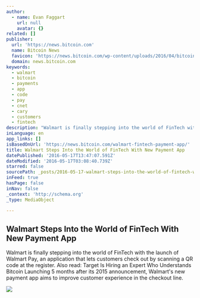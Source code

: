 ```yaml
---
author:
  - name: Evan Faggart
    url: null
    avatar: {}
related: []
publisher:
  url: 'https://news.bitcoin.com'
  name: Bitcoin News
  favicon: 'https://news.bitcoin.com/wp-content/uploads/2016/04/bitcoin_fav.png'
  domain: news.bitcoin.com
keywords:
  - walmart
  - bitcoin
  - payments
  - app
  - code
  - pay
  - cnet
  - cary
  - customers
  - fintech
description: "Walmart is finally stepping into the world of FinTech with the launch of Walmart Pay, an application that lets customers check out by scanning a QR code at the register. Also read: Target Is Hiring an Expert Who Understands Bitcoin Launching 5 months after its 2015 announcement, Walmart's new payment app aims to improve customer experience in the checkout line."
inLanguage: en
app_links: []
isBasedOnUrl: 'https://news.bitcoin.com/walmart-fintech-payment-app/'
title: Walmart Steps Into the World of FinTech With New Payment App
datePublished: '2016-05-17T13:47:07.591Z'
dateModified: '2016-05-17T03:08:40.739Z'
starred: false
sourcePath: _posts/2016-05-17-walmart-steps-into-the-world-of-fintech-with-new-payment-app.md
inFeed: true
hasPage: false
inNav: false
_context: 'http://schema.org'
_type: MediaObject

---
```

<article style=""><h1>Walmart Steps Into the World of FinTech With New Payment App</h1><p>Walmart is finally stepping into the world of FinTech with the launch of Walmart Pay, an application that lets customers check out by scanning a QR code at the register. Also read: Target Is Hiring an Expert Who Understands Bitcoin Launching 5 months after its 2015 announcement, Walmart's new payment app aims to improve customer experience in the checkout line.</p><img src="https://news.bitcoin.com/wp-content/uploads/2016/05/QR-Code-Walmart-Pay-Cover.jpg" /></article>